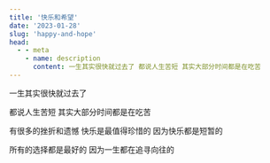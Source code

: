 ```yaml
---
title: '快乐和希望'
date: '2023-01-28'
slug: 'happy-and-hope'
head:
  - - meta
    - name: description
      content: 一生其实很快就过去了 都说人生苦短 其实大部分时间都是在吃苦
---
```


一生其实很快就过去了

都说人生苦短
其实大部分时间都是在吃苦

有很多的挫折和遗憾
快乐是最值得珍惜的
因为快乐都是短暂的

所有的选择都是最好的
因为一生都在追寻向往的
